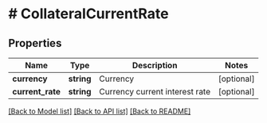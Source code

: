 # # CollateralCurrentRate

## Properties

Name | Type | Description | Notes
------------ | ------------- | ------------- | -------------
**currency** | **string** | Currency | [optional] 
**current_rate** | **string** | Currency current interest rate | [optional] 

[[Back to Model list]](../../README.md#documentation-for-models) [[Back to API list]](../../README.md#documentation-for-api-endpoints) [[Back to README]](../../README.md)
